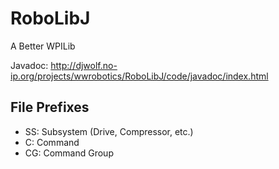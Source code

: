 RoboLibJ
==
A Better WPILib

Javadoc: http://djwolf.no-ip.org/projects/wwrobotics/RoboLibJ/code/javadoc/index.html

File Prefixes
--
* SS: Subsystem (Drive, Compressor, etc.)
* C: Command
* CG: Command Group
